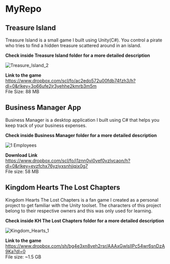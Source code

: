 # MyRepo

## Treasure Island

Treasure Island is a small game I built using Unity(C#).
You control a pirate who tries to find a hidden treasure scattered around in an island.

**Check inside Treasure Island folder for a more detailed description**

![Treasure_Island_2](https://user-images.githubusercontent.com/115983223/200131668-a8758da0-8792-49a0-b6d6-26fa2cb1766f.gif)

**Link to the game**</br>
https://www.dropbox.com/scl/fo/ac2edo572u00fdb74fzh3/h?dl=0&rlkey=3o66ufe2jr3yehhe2kmrb3m5m</br>
File Size: 88 MB</br>

## Business Manager App

Business Manager is a desktop application I built using C# that helps you keep track of your business expenses.

**Check inside Business Manager folder for a more detailed description**

![1 Employees](https://user-images.githubusercontent.com/115983223/200131650-c28ed77a-edb9-4d63-b6e5-12e513aae597.png)

**Download Link**<br/>
https://www.dropbox.com/scl/fo/i1znn0vi0yef0vzlvcaon/h?dl=0&rlkey=evzfchx76yziyxsnhjjqix0g7<br/>
File size: 58 MB

## Kingdom Hearts The Lost Chapters

Kingdom Hearts The Lost Chapters is a fan game I created as a personal project to get familiar with the Unity toolset.
The characters of this project belong to their respective owners and this was only used for learning.

**Check inside KH The Lost Chapters folder for a more detailed description**

![Kingdom_Hearts_1](https://user-images.githubusercontent.com/115983223/200136574-ea217315-1dee-464e-b395-a03ae4997c4b.gif)

**Link to the game**</br> 
https://www.dropbox.com/sh/bg4e3xn8veh2rsr/AAAxGwlsllPc54wr6snDzA9Ka?dl=0</br> 
File size: ~1.5 GB</br> 
